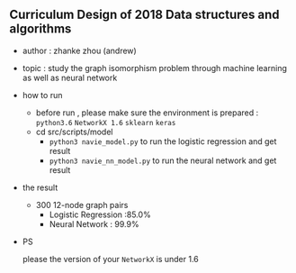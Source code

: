 ## Curriculum Design of 2018 Data structures and algorithms

- author : zhanke zhou (andrew)
- topic   : study the graph isomorphism problem through machine learning as well as neural network
- how to run
  - before run , please make sure the environment is prepared : `python3.6` `NetworkX 1.6` `sklearn` `keras`
  - cd src/scripts/model
    - `python3 navie_model.py` to run the logistic regression and get result
    - `python3 navie_nn_model.py` to run the neural network and get result
- the result
  - 300 12-node graph pairs 
    - Logistic Regression :85.0%
    - Neural Network : 99.9% 

- PS

  please the version of your `NetworkX` is under 1.6

